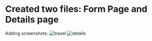# Created two files: Form Page and Details page
Adding screenshots:
![travel](https://github.com/misakumari/Travelopia/assets/50099748/d01626b0-7a4f-48ec-b59e-7503e76ab0b5)
![details](https://github.com/misakumari/Travelopia/assets/50099748/1a6db968-93cc-4538-ba45-b386a8da4e40)
